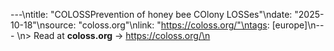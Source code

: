 ---\ntitle: "COLOSSPrevention of honey bee COlony LOSSes"\ndate: "2025-10-18"\nsource: "coloss.org"\nlink: "https://coloss.org/"\ntags: [europe]\n---
\n> Read at **coloss.org** → https://coloss.org/\n